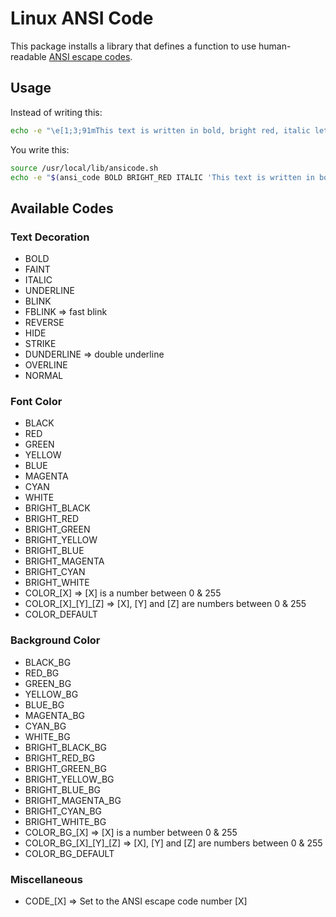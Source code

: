 # Linux ANSI Code

This package installs a library that defines a function to use human-readable [ANSI escape codes](https://en.wikipedia.org/wiki/ANSI_escape_code).

## Usage
Instead of writing this:
```bash
echo -e "\e[1;3;91mThis text is written in bold, bright red, italic letters on the command line.\e[0m"
```
You write this:
```bash
source /usr/local/lib/ansicode.sh
echo -e "$(ansi_code BOLD BRIGHT_RED ITALIC 'This text is written in bold, bright red, italic letters on the command line.')"
```

## Available Codes

### Text Decoration

* BOLD
* FAINT
* ITALIC
* UNDERLINE 
* BLINK
* FBLINK => fast blink
* REVERSE
* HIDE
* STRIKE
* DUNDERLINE => double underline
* OVERLINE
* NORMAL

### Font Color

* BLACK
* RED
* GREEN
* YELLOW 
* BLUE
* MAGENTA
* CYAN
* WHITE
* BRIGHT_BLACK
* BRIGHT_RED
* BRIGHT_GREEN
* BRIGHT_YELLOW
* BRIGHT_BLUE
* BRIGHT_MAGENTA
* BRIGHT_CYAN
* BRIGHT_WHITE
* COLOR_[X] => [X] is a number between 0 & 255
* COLOR_[X]\_[Y]\_[Z] => [X], [Y] and [Z] are numbers between 0 & 255
* COLOR_DEFAULT

### Background Color

* BLACK_BG
* RED_BG
* GREEN_BG
* YELLOW_BG
* BLUE_BG
* MAGENTA_BG
* CYAN_BG
* WHITE_BG
* BRIGHT_BLACK_BG
* BRIGHT_RED_BG
* BRIGHT_GREEN_BG
* BRIGHT_YELLOW_BG
* BRIGHT_BLUE_BG
* BRIGHT_MAGENTA_BG
* BRIGHT_CYAN_BG
* BRIGHT_WHITE_BG
* COLOR_BG_[X] => [X] is a number between 0 & 255
* COLOR_BG_[X]\_[Y]\_[Z] => [X], [Y] and [Z] are numbers between 0 & 255
* COLOR_BG_DEFAULT

### Miscellaneous

* CODE_[X] => Set to the ANSI escape code number [X]
